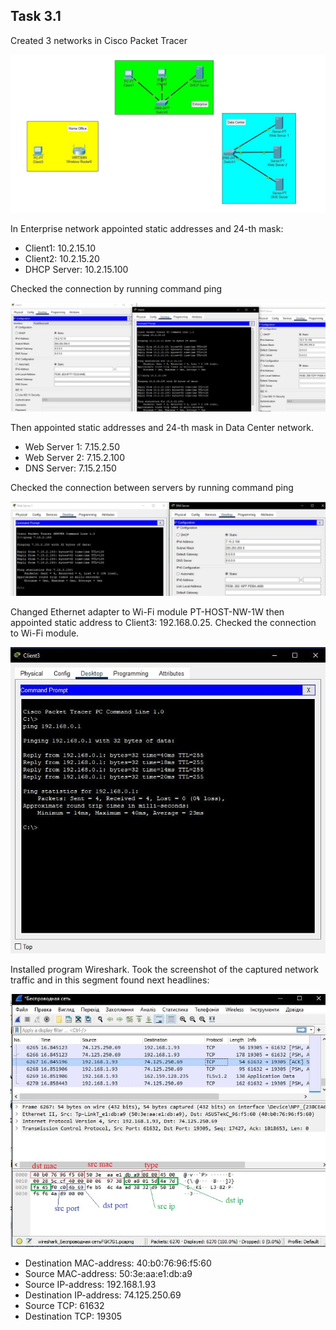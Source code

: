## Task 3.1

Created 3 networks in Cisco Packet Tracer

<img src="images/first.jpg">

In Enterprise network appointed static addresses and 24-th mask:

* Client1: 10.2.15.10
* Client2: 10.2.15.20
* DHCP Server: 10.2.15.100

Checked the connection by running command ping

<img src="images/second.jpg">

Then appointed static addresses and 24-th mask in Data Center network.

* Web Server 1: 7.15.2.50
* Web Server 2: 7.15.2.100
* DNS Server:   7.15.2.150

Checked the connection between servers by running command ping

<img src="images/second_ping.jpg">

Changed Ethernet adapter to Wi-Fi module PT-HOST-NW-1W then appointed static address to Client3: 192.168.0.25. Checked the connection to Wi-Fi module.

<img src="images/wi-fi.jpg">

Installed program Wireshark. Took the screenshot of the captured network traffic and in this segment found next headlines:

<img src="images/headlines.jpg">

* Destination MAC-address: 40:b0:76:96:f5:60
* Source MAC-address:      50:3e:aa:e1:db:a9
* Source IP-address:       192.168.1.93
* Destination IP-address: 74.125.250.69
* Source TCP: 61632
* Destination TCP: 19305